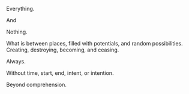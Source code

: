 Everything.

And

Nothing.

What is between places, filled with potentials, and random possibilities.  Creating, destroying, becoming, and ceasing.

Always.

Without time, start, end, intent, or intention.

Beyond comprehension.
